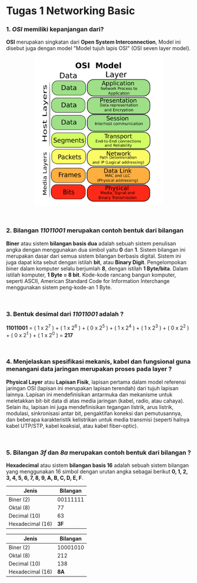 # Tugas 1 Networking Basic

### 1. ***OSI*** memiliki kepanjangan dari?
**OSI** merupakan singkatan dari **Open System Interconnection**, Model ini disebut juga dengan model "Model    tujuh lapis OSI" (OSI seven layer model). <p align="center"><img src="images/osi-model.png" alt="OSI Model" width="350"/></div></p>

<br>

### 2. Bilangan ***11011001*** merupakan contoh bentuk dari bilangan 
**Biner** atau sistem **bilangan basis dua** adalah sebuah sistem penulisan angka dengan menggunakan dua simbol yaitu **0** dan **1**. Sistem bilangan ini merupakan dasar dari semua sistem bilangan berbasis digital. Sistem ini juga dapat kita sebut dengan istilah **bit**, atau **Binary Digit**. Pengelompokan biner dalam komputer selalu berjumlah **8**, dengan istilah **1 Byte/bita**. Dalam istilah komputer, **1 Byte = 8 bit**. Kode-kode rancang bangun komputer, seperti ASCII, American Standard Code for Information Interchange menggunakan sistem peng-kode-an 1 Byte.

<br>

### 3. Bentuk desimal dari ***11011001*** adalah ?  
**11011001** = ( 1 x 2<sup>7</sup> ) + ( 1 x 2<sup>6</sup> ) + ( 0 x 2<sup>5</sup> ) + ( 1 x 2<sup>4</sup> ) + (  1 x 2<sup>3</sup> ) + ( 0 x 2<sup>2</sup> ) + ( 0 x 2<sup>1</sup> ) + ( 1 x 2<sup>0</sup> ) = **217**

<br>

### 4. Menjelaskan spesifikasi mekanis, kabel dan fungsional guna menangani data jaringan merupakan proses pada layer ?  
**Physical Layer** atau **Lapisan Fisik**, lapisan pertama dalam model referensi jaringan OSI (lapisan ini merupakan lapisan terendah) dari tujuh lapisan lainnya. Lapisan ini mendefinisikan antarmuka dan mekanisme untuk meletakkan bit-bit data di atas media jaringan (kabel, radio, atau cahaya). Selain itu, lapisan ini juga mendefinisikan tegangan listrik, arus listrik, modulasi, sinkronisasi antar bit, pengaktifan koneksi dan pemutusannya, dan beberapa karakteristik kelistrikan untuk media transmisi (seperti halnya kabel UTP/STP, kabel koaksial, atau kabel fiber-optic).   

<br>

### 5. Bilangan ***3f*** dan ***8a*** merupakan contoh bentuk dari bilangan ?  
**Hexadecimal** atau sistem **bilangan basis 16** adalah sebuah sistem bilangan yang menggunakan 16 simbol dengan urutan angka sebagai berikut **0, 1, 2, 3, 4, 5, 6, 7, 8, 9, A, B, C, D, E, F**.

Jenis            | Bilangan
---------------- | -------------
Biner (2)        | 00111111
Oktal (8)        | 77
Decimal (10)     | 63
Hexadecimal (16) | **3F**

Jenis            | Bilangan
---------------- | -------------
Biner (2)        | 10001010
Oktal (8)        | 212
Decimal (10)     | 138
Hexadecimal (16) | **8A**

 
